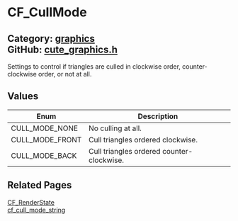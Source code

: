 [](../header.md ':include')

# CF_CullMode

Category: [graphics](/api_reference?id=graphics)  
GitHub: [cute_graphics.h](https://github.com/RandyGaul/cute_framework/blob/master/include/cute_graphics.h)  
---

Settings to control if triangles are culled in clockwise order, counter-clockwise order, or not at all.

## Values

Enum | Description
--- | ---
CULL_MODE_NONE | No culling at all.
CULL_MODE_FRONT | Cull triangles ordered clockwise.
CULL_MODE_BACK | Cull triangles ordered counter-clockwise.

## Related Pages

[CF_RenderState](/graphics/cf_renderstate.md)  
[cf_cull_mode_string](/graphics/cf_cull_mode_string.md)  
